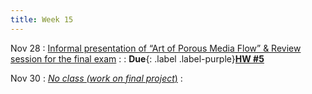```yaml
---
title: Week 15
---
```


Nov 28
: [Informal presentation of “Art of Porous Media Flow” & Review session for the final exam](#)
  : [](#)
: **Due**{: .label .label-purple}[**HW #5**](#)

Nov 30
: [*No class (work on final project*)](#)
  : [](#)

